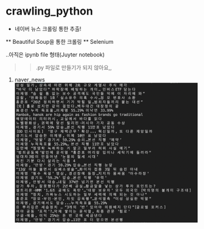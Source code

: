 # crawling_python

* 네이버 뉴스 크롤링 통한 추출!

** Beautiful Soup을 통한 크롤링
** Selenium


..아직은 ipynb file 형태(Juyter notebook)
>> .py 파일로 만들기가 되지 않아요,,

1. naver_news
![naver_news](./image/1.naver_news.png)
